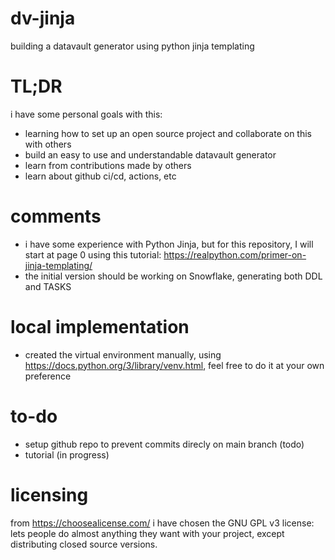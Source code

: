 # dv-jinja
building a datavault generator using python jinja templating

# TL;DR
i have some personal goals with this:
* learning how to set up an open source project and collaborate on this with others
* build an easy to use and understandable datavault generator
* learn from contributions made by others
* learn about github ci/cd, actions, etc

# comments
* i have some experience with Python Jinja, but for this repository, I will start at page 0 using this tutorial: https://realpython.com/primer-on-jinja-templating/
* the initial version should be working on Snowflake, generating both DDL and TASKS

# local implementation
* created the virtual environment manually, using https://docs.python.org/3/library/venv.html, feel free to do it at your own preference

# to-do
* setup github repo to prevent commits direcly on main branch (todo)
* tutorial (in progress)

# licensing
from https://choosealicense.com/ i have chosen the GNU GPL v3 license: lets people do almost anything they want with your project, except distributing closed source versions.
